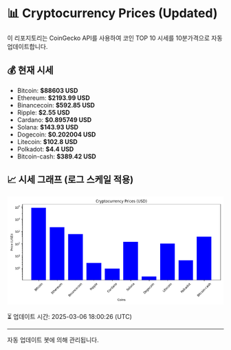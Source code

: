 
# 📊 Cryptocurrency Prices (Updated)

이 리포지토리는 CoinGecko API를 사용하여 코인 TOP 10 시세를 10분가격으로 자동 업데이트합니다.

## 💰 현재 시세
- Bitcoin: **$88603 USD**
- Ethereum: **$2193.99 USD**
- Binancecoin: **$592.85 USD**
- Ripple: **$2.55 USD**
- Cardano: **$0.895749 USD**
- Solana: **$143.93 USD**
- Dogecoin: **$0.202004 USD**
- Litecoin: **$102.8 USD**
- Polkadot: **$4.4 USD**
- Bitcoin-cash: **$389.42 USD**

## 📈 시세 그래프 (로그 스케일 적용)
![Crypto Prices](crypto_prices.png)

⏳ 업데이트 시간: 2025-03-06 18:00:26 (UTC)

---
자동 업데이트 봇에 의해 관리됩니다.

